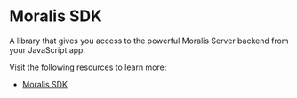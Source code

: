 # Moralis SDK

A library that gives you access to the powerful Moralis Server backend from your JavaScript app.

Visit the following resources to learn more:

- [Moralis SDK](https://github.com/MoralisWeb3/Moralis-JS-SDK/blob/main/README.md)
